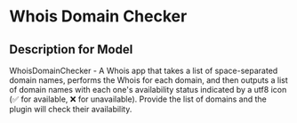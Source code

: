 # Whois Domain Checker

## Description for Model

WhoisDomainChecker - A Whois app that takes a list of space-separated domain names, performs the Whois for each domain, and then outputs a list of domain names with each one's availability status indicated by a utf8 icon (✅ for available, ❌ for unavailable). Provide the list of domains and the plugin will check their availability.

